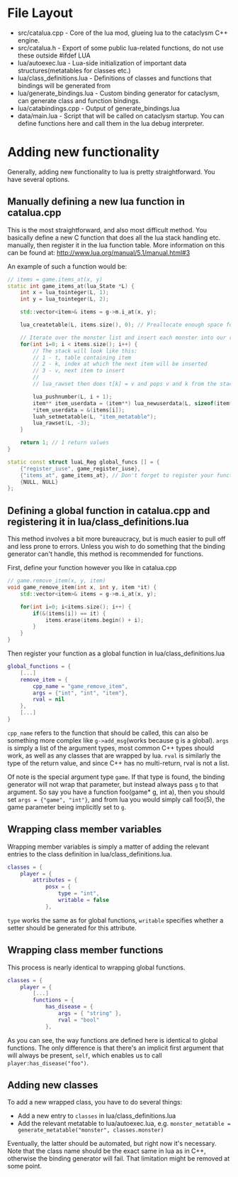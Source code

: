 File Layout
===========

- src/catalua.cpp - Core of the lua mod, glueing lua to the cataclysm C++ engine.
- src/catalua.h   - Export of some public lua-related functions, do not use these outside #ifdef LUA
- lua/autoexec.lua - Lua-side initialization of important data structures(metatables for classes etc.)
- lua/class_definitions.lua - Definitions of classes and functions that bindings will be generated from
- lua/generate_bindings.lua - Custom binding generator for cataclysm, can generate class and function bindings.
- lua/catabindings.cpp - Output of generate_bindings.lua
- data/main.lua - Script that will be called on cataclysm startup. You can define functions here and call them in the lua debug interpreter.

Adding new functionality
========================

Generally, adding new functionality to lua is pretty straightforward. You have several options.

Manually defining a new lua function in catalua.cpp
---------------------------------------------------

This is the most straightforward, and also most difficult method. You basically define a new C function that does all the lua stack handling etc. manually, then register it in the lua function table. More information on this can be found at: http://www.lua.org/manual/5.1/manual.html#3

An example of such a function would be:

```c++
// items = game.items_at(x, y)
static int game_items_at(lua_State *L) {
    int x = lua_tointeger(L, 1);
    int y = lua_tointeger(L, 2);

    std::vector<item>& items = g->m.i_at(x, y);

    lua_createtable(L, items.size(), 0); // Preallocate enough space for all our items.

    // Iterate over the monster list and insert each monster into our returned table.
    for(int i=0; i < items.size(); i++) {
        // The stack will look like this:
        // 1 - t, table containing item
        // 2 - k, index at which the next item will be inserted
        // 3 - v, next item to insert
        //
        // lua_rawset then does t[k] = v and pops v and k from the stack

        lua_pushnumber(L, i + 1);
        item** item_userdata = (item**) lua_newuserdata(L, sizeof(item*));
        *item_userdata = &(items[i]);
        luah_setmetatable(L, "item_metatable");
        lua_rawset(L, -3);
    }

    return 1; // 1 return values
}

static const struct luaL_Reg global_funcs [] = {
    {"register_iuse", game_register_iuse},
    {"items_at", game_items_at}, // Don't forget to register your function in here!
    {NULL, NULL}
};
```

Defining a global function in catalua.cpp and registering it in lua/class_definitions.lua
---------------------------------------------------------------------------------------------

This method involves a bit more bureaucracy, but is much easier to pull off and less prone to errors. Unless you wish to do something that the binding generator can't handle, this method is recommended for functions.

First, define your function however you like in catalua.cpp

```c++
// game.remove_item(x, y, item)
void game_remove_item(int x, int y, item *it) {
    std::vector<item>& items = g->m.i_at(x, y);

    for(int i=0; i<items.size(); i++) {
        if(&(items[i]) == it) {
            items.erase(items.begin() + i);
        }
    }
}
```

Then register your function as a global function in lua/class_definitions.lua
```lua
global_functions = {
    [...]
    remove_item = {
        cpp_name = "game_remove_item",
        args = {"int", "int", "item"},
        rval = nil
    },
    [...]
}
```

`cpp_name` refers to the function that should be called, this can also be something more complex like `g->add_msg`(works because g is a global). `args` is simply a list of the argument types, most common C++ types should work, as well as any classes that are wrapped by lua. `rval` is similarly the type of the return value, and since C++ has no multi-return, rval is not a list.

Of note is the special argument type `game`. If that type is found, the binding generator will not wrap that parameter, but instead always pass `g` to that argument. So say you have a function foo(game* g, int a), then you should set `args = {"game", "int"}`, and from lua you would simply call foo(5), the game parameter being implicitly set to `g`.


Wrapping class member variables
-------------------------------

Wrapping member variables is simply a matter of adding the relevant entries to the class definition in lua/class_definitions.lua.

```lua
classes = {
    player = {
        attributes = {
            posx = {
                type = "int",
                writable = false
            },
```

`type` works the same as for global functions, `writable` specifies whether a setter should be generated for this attribute.

Wrapping class member functions
-------------------------------

This process is nearly identical to wrapping global functions.

```lua
classes = {
    player = {
        [...]
        functions = {
            has_disease = {
                args = { "string" },
                rval = "bool"
            },
```

As you can see, the way functions are defined here is identical to global functions. The only difference is that there's an implicit first argument that will always be present, `self`, which enables us to call `player:has_disease("foo")`.


Adding new classes
------------------

To add a new wrapped class, you have to do several things:
- Add a new entry to `classes` in lua/class_definitions.lua
- Add the relevant metatable to lua/autoexec.lua, e.g. `monster_metatable = generate_metatable("monster", classes.monster)`

Eventually, the latter should be automated, but right now it's necessary. Note that the class name should be the exact same in lua as in C++, otherwise the binding generator will fail. That limitation might be removed at some point.
